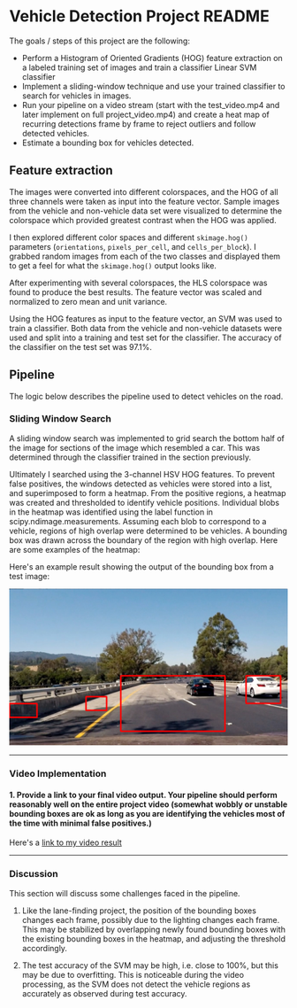 # Vehicle Detection Project README

The goals / steps of this project are the following:

* Perform a Histogram of Oriented Gradients (HOG) feature extraction on a labeled training set of images and train a classifier Linear SVM classifier
* Implement a sliding-window technique and use your trained classifier to search for vehicles in images.
* Run your pipeline on a video stream (start with the test_video.mp4 and later implement on full project_video.mp4) and create a heat map of recurring detections frame by frame to reject outliers and follow detected vehicles.
* Estimate a bounding box for vehicles detected.

[//]: # (Image References)
[image1]: ./examples/car_not_car.png
[image2]: ./examples/HOG_example.jpg
[image3]: ./examples/sliding_windows.jpg
[image4]: ./examples/sliding_window.jpg
[image5]: ./output_images/testpic.jpg
[image6]: ./examples/labels_map.png
[image7]: ./examples/output_bboxes.png
[video1]: ./project_video.mp4

## Feature extraction 

The images were converted into different colorspaces, and the HOG of all three channels were taken as input into the feature vector. Sample images from the vehicle and non-vehicle data set were visualized to determine the colorspace which provided greatest contrast when the HOG was applied. 

I then explored different color spaces and  different `skimage.hog()` parameters (`orientations`, `pixels_per_cell`, and `cells_per_block`).  I grabbed random images from each of the two classes and displayed them to get a feel for what the `skimage.hog()` output looks like.

After experimenting with several colorspaces, the HLS colorspace was found to produce the best results. The feature vector was scaled and normalized to zero mean and unit variance. 

Using the HOG features as input to the feature vector, an SVM was used to train a classifier. Both data from the vehicle and non-vehicle datasets were used and split into a training and test set for the classifier. The accuracy of the classifier on the test set was 97.1%. 

## Pipeline 
The logic below describes the pipeline used to detect vehicles on the road. 

### Sliding Window Search
A sliding window search was implemented to grid search the bottom half of the image for sections of the image which resembled a car. This was determined through the classifier trained in the section previously. 

Ultimately I searched using the 3-channel HSV HOG features. To prevent false positives, the windows detected as vehicles were stored into a list, and superimposed to form a heatmap. From the positive regions, a heatmap was created and thresholded to identify vehicle positions. Individual blobs in the heatmap was identified using the label function in scipy.ndimage.measurements. Assuming each blob to correspond to a vehicle, regions of high overlap were determined to be vehicles. A bounding box was drawn across the boundary of the region with high overlap. Here are some examples of the heatmap: 

Here's an example result showing the output of the bounding box from a test image: 

![alt text][image5]

---

### Video Implementation

#### 1. Provide a link to your final video output.  Your pipeline should perform reasonably well on the entire project video (somewhat wobbly or unstable bounding boxes are ok as long as you are identifying the vehicles most of the time with minimal false positives.)
Here's a [link to my video result](./project_video.mp4)

---

### Discussion

This section will discuss some challenges faced in the pipeline. 

1. Like the lane-finding project, the position of the bounding boxes changes each frame, possibly due to the lighting changes each frame. This may be stabilized by overlapping newly found bounding boxes with the existing bounding boxes in the heatmap, and adjusting the threshold accordingly. 

2. The test accuracy of the SVM may be high, i.e. close to 100%, but this may be due to overfitting. This is noticeable during the video processing, as the SVM does not detect the vehicle regions as accurately as observed during test accuracy. 

